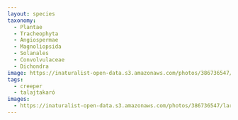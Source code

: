 ```yaml
---
layout: species
taxonomy:
  - Plantae
  - Tracheophyta
  - Angiospermae
  - Magnoliopsida
  - Solanales
  - Convolvulaceae
  - Dichondra
image: https://inaturalist-open-data.s3.amazonaws.com/photos/386736547/medium.jpeg
tags:
  - creeper
  - talajtakaró
images:
  - https://inaturalist-open-data.s3.amazonaws.com/photos/386736547/large.jpeg
---
```

